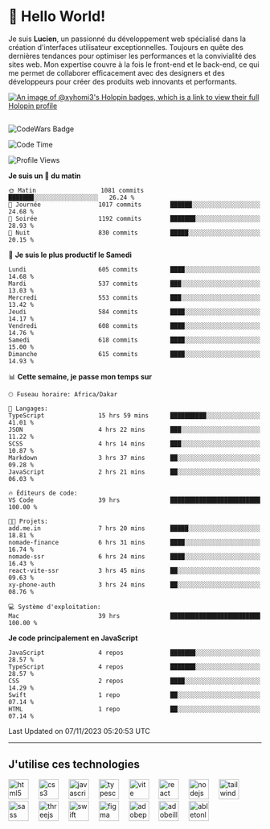 # 👋 Hello World!

Je suis **Lucien**, un passionné du développement web spécialisé dans la création d'interfaces utilisateur exceptionnelles. Toujours en quête des dernières tendances pour optimiser les performances et la convivialité des sites web. Mon expertise couvre à la fois le front-end et le back-end, ce qui me permet de collaborer efficacement avec des designers et des développeurs pour créer des produits web innovants et performants.

[![An image of @xyhomi3's Holopin badges, which is a link to view their full Holopin profile](https://holopin.me/xyhomi3)](https://holopin.io/@xyhomi3)

##

![CodeWars Badge](https://www.codewars.com/users/xyhomi3/badges/small)

<!--START_SECTION:waka-->
![Code Time](http://img.shields.io/badge/Code%20Time-202%20hrs%2027%20mins-blue)

![Profile Views](http://img.shields.io/badge/Vues%20du%20profil-18-blue)

**Je suis un 🐤 du matin** 

```text
🌞 Matin                  1081 commits        ███████░░░░░░░░░░░░░░░░░░   26.24 % 
🌆 Journée                1017 commits        ██████░░░░░░░░░░░░░░░░░░░   24.68 % 
🌃 Soirée                 1192 commits        ███████░░░░░░░░░░░░░░░░░░   28.93 % 
🌙 Nuit                   830 commits         █████░░░░░░░░░░░░░░░░░░░░   20.15 % 
```
📅 **Je suis le plus productif le Samedi** 

```text
Lundi                    605 commits         ████░░░░░░░░░░░░░░░░░░░░░   14.68 % 
Mardi                    537 commits         ███░░░░░░░░░░░░░░░░░░░░░░   13.03 % 
Mercredi                 553 commits         ███░░░░░░░░░░░░░░░░░░░░░░   13.42 % 
Jeudi                    584 commits         ████░░░░░░░░░░░░░░░░░░░░░   14.17 % 
Vendredi                 608 commits         ████░░░░░░░░░░░░░░░░░░░░░   14.76 % 
Samedi                   618 commits         ████░░░░░░░░░░░░░░░░░░░░░   15.00 % 
Dimanche                 615 commits         ████░░░░░░░░░░░░░░░░░░░░░   14.93 % 
```


📊 **Cette semaine, je passe mon temps sur** 

```text
🕑︎ Fuseau horaire: Africa/Dakar

💬 Langages: 
TypeScript               15 hrs 59 mins      ██████████░░░░░░░░░░░░░░░   41.01 % 
JSON                     4 hrs 22 mins       ███░░░░░░░░░░░░░░░░░░░░░░   11.22 % 
SCSS                     4 hrs 14 mins       ███░░░░░░░░░░░░░░░░░░░░░░   10.87 % 
Markdown                 3 hrs 37 mins       ██░░░░░░░░░░░░░░░░░░░░░░░   09.28 % 
JavaScript               2 hrs 21 mins       ██░░░░░░░░░░░░░░░░░░░░░░░   06.03 % 

🔥 Éditeurs de code: 
VS Code                  39 hrs              █████████████████████████   100.00 % 

🐱‍💻 Projets: 
add.me.in                7 hrs 20 mins       █████░░░░░░░░░░░░░░░░░░░░   18.81 % 
nomade-finance           6 hrs 31 mins       ████░░░░░░░░░░░░░░░░░░░░░   16.74 % 
nomade-ssr               6 hrs 24 mins       ████░░░░░░░░░░░░░░░░░░░░░   16.43 % 
react-vite-ssr           3 hrs 45 mins       ██░░░░░░░░░░░░░░░░░░░░░░░   09.63 % 
xy-phone-auth            3 hrs 24 mins       ██░░░░░░░░░░░░░░░░░░░░░░░   08.76 % 

💻 Système d'exploitation: 
Mac                      39 hrs              █████████████████████████   100.00 % 
```

**Je code principalement en JavaScript** 

```text
JavaScript               4 repos             ███████░░░░░░░░░░░░░░░░░░   28.57 % 
TypeScript               4 repos             ███████░░░░░░░░░░░░░░░░░░   28.57 % 
CSS                      2 repos             ████░░░░░░░░░░░░░░░░░░░░░   14.29 % 
Swift                    1 repo              ██░░░░░░░░░░░░░░░░░░░░░░░   07.14 % 
HTML                     1 repo              ██░░░░░░░░░░░░░░░░░░░░░░░   07.14 % 
```




 Last Updated on 07/11/2023 05:20:53 UTC
<!--END_SECTION:waka-->
---

## J'utilise ces technologies

<div align="left">
  <img src="https://skillicons.dev/icons?i=html" height="40" alt="html5 logo"  />
  <img width="12" />
  <img src="https://skillicons.dev/icons?i=css" height="40" alt="css3 logo"  />
  <img width="12" />
  <img src="https://skillicons.dev/icons?i=js" height="40" alt="javascript logo"  />
  <img width="12" />
  <img src="https://skillicons.dev/icons?i=ts" height="40" alt="typescript logo"  />
  <img width="12" />
  <img src="https://skillicons.dev/icons?i=vite" height="40" alt="vite logo"  />
  <img width="12" />
  <img src="https://skillicons.dev/icons?i=react" height="40" alt="react logo"  />
  <img width="12" />
  <img src="https://cdn.jsdelivr.net/gh/devicons/devicon/icons/nodejs/nodejs-original.svg" height="40" alt="nodejs logo"  />
  <img width="12" />
  <img src="https://skillicons.dev/icons?i=tailwind" height="40" alt="tailwindcss logo"  />
  <img width="12" />
  <img src="https://skillicons.dev/icons?i=sass" height="40" alt="sass logo"  />
  <img width="12" />
  <img src="https://skillicons.dev/icons?i=threejs" height="40" alt="threejs logo"  />
  <img width="12" />
  <img src="https://skillicons.dev/icons?i=swift" height="40" alt="swift logo"  />
  <img width="12" />
  <img src="https://skillicons.dev/icons?i=figma" height="40" alt="figma logo"  />
  <img width="12" />
  <img src="https://skillicons.dev/icons?i=ps" height="40" alt="adobephotoshop logo"  />
  <img width="12" />
  <img src="https://skillicons.dev/icons?i=ai" height="40" alt="adobeillustrator logo"  />
  <img width="12" />
  <img src="https://skillicons.dev/icons?i=ableton" height="40" alt="abletonlive logo"  />
</div>



